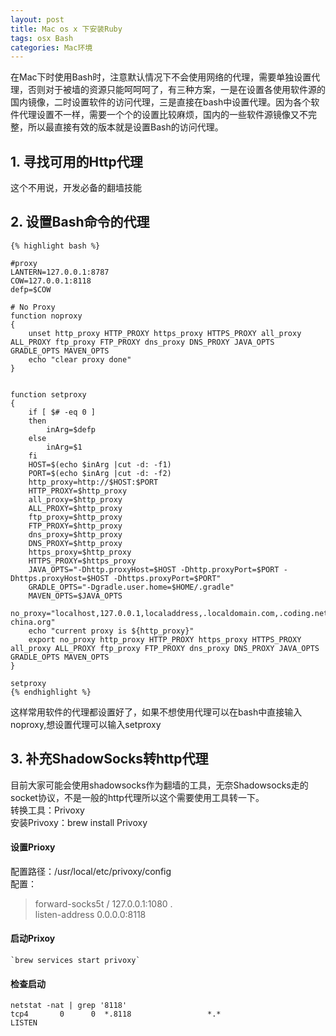 ```yaml
---
layout: post
title: Mac os x 下安装Ruby
tags: osx Bash
categories: Mac环境
---
```


在Mac下时使用Bash时，注意默认情况下不会使用网络的代理，需要单独设置代理，否则对于被墙的资源只能呵呵呵了，有三种方案，一是在设置各使用软件源的国内镜像，二时设置软件的访问代理，三是直接在bash中设置代理。因为各个软件代理设置不一样，需要一个个的设置比较麻烦，国内的一些软件源镜像又不完整，所以最直接有效的版本就是设置Bash的访问代理。


## 1. 寻找可用的Http代理   

这个不用说，开发必备的翻墙技能

## 2. 设置Bash命令的代理   

	{% highlight bash %}  

    #proxy 
    LANTERN=127.0.0.1:8787
    COW=127.0.0.1:8118
    defp=$COW

    # No Proxy
    function noproxy
    {
        unset http_proxy HTTP_PROXY https_proxy HTTPS_PROXY all_proxy ALL_PROXY ftp_proxy FTP_PROXY dns_proxy DNS_PROXY JAVA_OPTS GRADLE_OPTS MAVEN_OPTS
        echo "clear proxy done"
    }


    function setproxy
    {
        if [ $# -eq 0 ]
        then
            inArg=$defp
        else
            inArg=$1
        fi
        HOST=$(echo $inArg |cut -d: -f1)
        PORT=$(echo $inArg |cut -d: -f2)
        http_proxy=http://$HOST:$PORT
        HTTP_PROXY=$http_proxy
        all_proxy=$http_proxy
        ALL_PROXY=$http_proxy
        ftp_proxy=$http_proxy
        FTP_PROXY=$http_proxy
        dns_proxy=$http_proxy
        DNS_PROXY=$http_proxy
        https_proxy=$http_proxy
        HTTPS_PROXY=$https_proxy
        JAVA_OPTS="-Dhttp.proxyHost=$HOST -Dhttp.proxyPort=$PORT -Dhttps.proxyHost=$HOST -Dhttps.proxyPort=$PORT"
        GRADLE_OPTS="-Dgradle.user.home=$HOME/.gradle"
        MAVEN_OPTS=$JAVA_OPTS
        no_proxy="localhost,127.0.0.1,localaddress,.localdomain.com,.coding.net,192.168.99.100,.ruby-china.org"
        echo "current proxy is ${http_proxy}"
        export no_proxy http_proxy HTTP_PROXY https_proxy HTTPS_PROXY all_proxy ALL_PROXY ftp_proxy FTP_PROXY dns_proxy DNS_PROXY JAVA_OPTS GRADLE_OPTS MAVEN_OPTS
    }

    setproxy
	{% endhighlight %}
    
这样常用软件的代理都设置好了，如果不想使用代理可以在bash中直接输入noproxy,想设置代理可以输入setproxy

## 3. 补充ShadowSocks转http代理    

目前大家可能会使用shadowsocks作为翻墙的工具，无奈Shadowsocks走的socket协议，不是一般的http代理所以这个需要使用工具转一下。    
转换工具：Privoxy    
安装Privoxy：brew install Privoxy    
#### 设置Prioxy
配置路径：/usr/local/etc/privoxy/config   
配置：  
> forward-socks5t   /               127.0.0.1:1080 .   
> listen-address 0.0.0.0:8118    

#### 启动Prixoy
    `brew services start privoxy`

#### 检查启动
`netstat -nat | grep '8118'`   
`tcp4       0      0  *.8118                 *.*                    LISTEN  `

